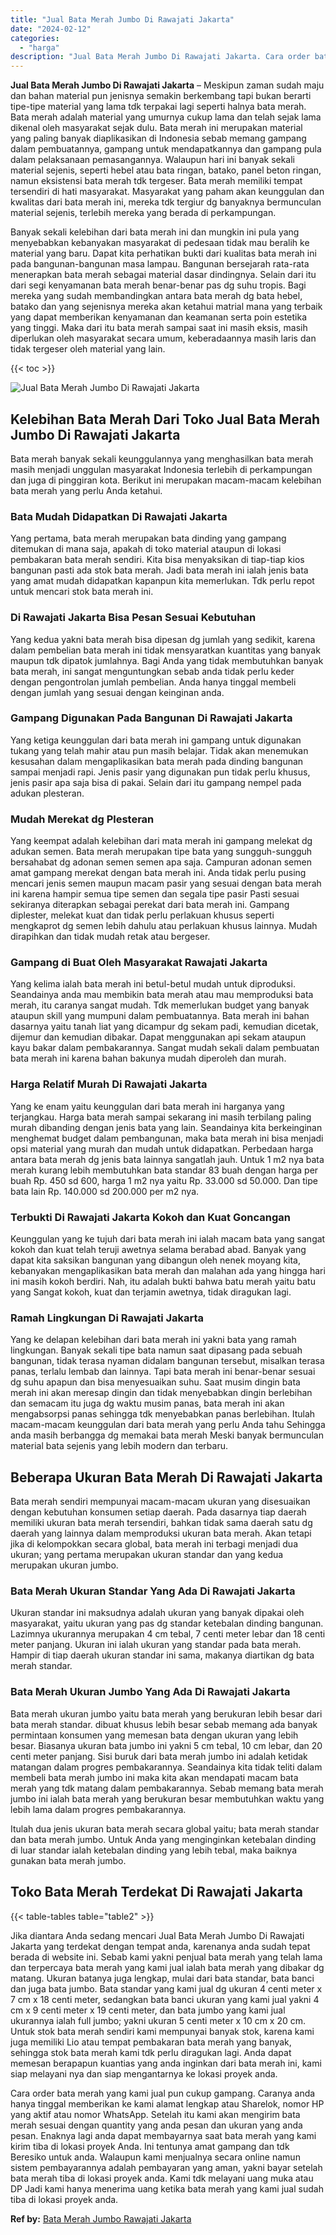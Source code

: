 ```yaml
---
title: "Jual Bata Merah Jumbo Di Rawajati Jakarta"
date: "2024-02-12"
categories: 
  - "harga"
description: "Jual Bata Merah Jumbo Di Rawajati Jakarta. Cara order bata merah yang kami jual pun cukup gampang. Caranya anda hanya tinggal memberikan ke kami alamat lengk..."
---
```


**Jual Bata Merah Jumbo Di Rawajati Jakarta** – Meskipun zaman sudah maju dan bahan material pun jenisnya semakin berkembang tapi bukan berarti tipe-tipe material yang lama tdk terpakai lagi seperti halnya bata merah. Bata merah adalah material yang umurnya cukup lama dan telah sejak lama dikenal oleh masyarakat sejak dulu. Bata merah ini merupakan material yang paling banyak diaplikasikan di Indonesia sebab memang gampang dalam pembuatannya, gampang untuk mendapatkannya dan gampang pula dalam pelaksanaan pemasangannya. Walaupun hari ini banyak sekali material sejenis, seperti hebel atau bata ringan, batako, panel beton ringan, namun eksistensi bata merah tdk tergeser. Bata merah memiliki tempat tersendiri di hati masyarakat. Masyarakat yang paham akan keunggulan dan kwalitas dari bata merah ini, mereka tdk tergiur dg banyaknya bermunculan material sejenis, terlebih mereka yang berada di perkampungan.

Banyak sekali kelebihan dari bata merah ini dan mungkin ini pula yang menyebabkan kebanyakan masyarakat di pedesaan tidak mau beralih ke material yang baru. Dapat kita perhatikan bukti dari kualitas bata merah ini pada bangunan-bangunan masa lampau. Bangunan bersejarah rata-rata menerapkan bata merah sebagai material dasar dindingnya. Selain dari itu dari segi kenyamanan bata merah benar-benar pas dg suhu tropis. Bagi mereka yang sudah membandingkan antara bata merah dg bata hebel, batako dan yang sejenisnya mereka akan ketahui matrial mana yang terbaik yang dapat memberikan kenyamanan dan keamanan serta poin estetika yang tinggi. Maka dari itu bata merah sampai saat ini masih eksis, masih diperlukan oleh masyarakat secara umum, keberadaannya masih laris dan tidak tergeser oleh material yang lain.

{{< toc >}}

![Jual Bata Merah Jumbo Di Rawajati Jakarta](/images/jual-bata-merah-37.png)

## Kelebihan Bata Merah Dari Toko Jual Bata Merah Jumbo Di Rawajati Jakarta

Bata merah banyak sekali keunggulannya yang menghasilkan bata merah masih menjadi unggulan masyarakat Indonesia terlebih di perkampungan dan juga di pinggiran kota. Berikut ini merupakan macam-macam kelebihan bata merah yang perlu Anda ketahui.

### Bata Mudah Didapatkan Di Rawajati Jakarta

Yang pertama, bata merah merupakan bata dinding yang gampang ditemukan di mana saja, apakah di toko material ataupun di lokasi pembakaran bata merah sendiri. Kita bisa menyaksikan di tiap-tiap kios bangunan pasti ada stok bata merah. Jadi bata merah ini ialah jenis bata yang amat mudah didapatkan kapanpun kita memerlukan. Tdk perlu repot untuk mencari stok bata merah ini.

### Di Rawajati Jakarta Bisa Pesan Sesuai Kebutuhan

Yang kedua yakni bata merah bisa dipesan dg jumlah yang sedikit, karena dalam pembelian bata merah ini tidak mensyaratkan kuantitas yang banyak maupun tdk dipatok jumlahnya. Bagi Anda yang tidak membutuhkan banyak bata merah, ini sangat menguntungkan sebab anda tidak perlu keder dengan pengontrolan jumlah pembelian. Anda hanya tinggal membeli dengan jumlah yang sesuai dengan keinginan anda.

### Gampang Digunakan Pada Bangunan Di Rawajati Jakarta

Yang ketiga keunggulan dari bata merah ini gampang untuk digunakan tukang yang telah mahir atau pun masih belajar. Tidak akan menemukan kesusahan dalam mengaplikasikan bata merah pada dinding bangunan sampai menjadi rapi. Jenis pasir yang digunakan pun tidak perlu khusus, jenis pasir apa saja bisa di pakai. Selain dari itu gampang nempel pada adukan plesteran.

### Mudah Merekat dg Plesteran

Yang keempat adalah kelebihan dari mata merah ini gampang melekat dg adukan semen. Bata merah merupakan tipe bata yang sungguh-sungguh bersahabat dg adonan semen semen apa saja. Campuran adonan semen amat gampang merekat dengan bata merah ini. Anda tidak perlu pusing mencari jenis semen maupun macam pasir yang sesuai dengan bata merah ini karena hampir semua tipe semen dan segala tipe pasir Pasti sesuai sekiranya diterapkan sebagai perekat dari bata merah ini. Gampang diplester, melekat kuat dan tidak perlu perlakuan khusus seperti mengkaprot dg semen lebih dahulu atau perlakuan khusus lainnya. Mudah dirapihkan dan tidak mudah retak atau bergeser.

### Gampang di Buat Oleh Masyarakat Rawajati Jakarta

Yang kelima ialah bata merah ini betul-betul mudah untuk diproduksi. Seandainya anda mau membikin bata merah atau mau memproduksi bata merah, itu caranya sangat mudah. Tdk memerlukan budget yang banyak ataupun skill yang mumpuni dalam pembuatannya. Bata merah ini bahan dasarnya yaitu tanah liat yang dicampur dg sekam padi, kemudian dicetak, dijemur dan kemudian dibakar. Dapat menggunakan api sekam ataupun kayu bakar dalam pembakarannya. Sangat mudah sekali dalam pembuatan bata merah ini karena bahan bakunya mudah diperoleh dan murah.

### Harga Relatif Murah Di Rawajati Jakarta

Yang ke enam yaitu keunggulan dari bata merah ini harganya yang terjangkau. Harga bata merah sampai sekarang ini masih terbilang paling murah dibanding dengan jenis bata yang lain. Seandainya kita berkeinginan menghemat budget dalam pembangunan, maka bata merah ini bisa menjadi opsi material yang murah dan mudah untuk didapatkan. Perbedaan harga antara bata merah dg jenis bata lainnya sangatlah jauh. Untuk 1 m2 nya bata merah kurang lebih membutuhkan bata standar 83 buah dengan harga per buah Rp. 450 sd 600, harga 1 m2 nya yaitu Rp. 33.000 sd 50.000. Dan tipe bata lain Rp. 140.000 sd 200.000 per m2 nya.

### Terbukti Di Rawajati Jakarta Kokoh dan Kuat Goncangan

Keunggulan yang ke tujuh dari bata merah ini ialah macam bata yang sangat kokoh dan kuat telah teruji awetnya selama berabad abad. Banyak yang dapat kita saksikan bangunan yang dibangun oleh nenek moyang kita, kebanyakan mengaplikasikan bata merah dan malahan ada yang hingga hari ini masih kokoh berdiri. Nah, itu adalah bukti bahwa batu merah yaitu batu yang Sangat kokoh, kuat dan terjamin awetnya, tidak diragukan lagi.

### Ramah Lingkungan Di Rawajati Jakarta

Yang ke delapan kelebihan dari bata merah ini yakni bata yang ramah lingkungan. Banyak sekali tipe bata namun saat dipasang pada sebuah bangunan, tidak terasa nyaman didalam bangunan tersebut, misalkan terasa panas, terlalu lembab dan lainnya. Tapi bata merah ini benar-benar sesuai dg suhu apapun dan bisa menyesuaikan suhu. Saat musim dingin bata merah ini akan meresap dingin dan tidak menyebabkan dingin berlebihan dan semacam itu juga dg waktu musim panas, bata merah ini akan mengabsorpsi panas sehingga tdk menyebabkan panas berlebihan. Itulah macam-macam keunggulan dari bata merah yang perlu Anda tahu Sehingga anda masih berbangga dg memakai bata merah Meski banyak bermunculan material bata sejenis yang lebih modern dan terbaru.

## Beberapa Ukuran Bata Merah Di Rawajati Jakarta

Bata merah sendiri mempunyai macam-macam ukuran yang disesuaikan dengan kebutuhan konsumen setiap daerah. Pada dasarnya tiap daerah memiliki ukuran bata merah tersendiri, bahkan tidak sama daerah satu dg daerah yang lainnya dalam memproduksi ukuran bata merah. Akan tetapi jika di kelompokkan secara global, bata merah ini terbagi menjadi dua ukuran; yang pertama merupakan ukuran standar dan yang kedua merupakan ukuran jumbo.

### Bata Merah Ukuran Standar Yang Ada Di Rawajati Jakarta

Ukuran standar ini maksudnya adalah ukuran yang banyak dipakai oleh masyarakat, yaitu ukuran yang pas dg standar ketebalan dinding bangunan. Lazimnya ukurannya merupakan 4 cm tebal, 7 centi meter lebar dan 18 centi meter panjang. Ukuran ini ialah ukuran yang standar pada bata merah. Hampir di tiap daerah ukuran standar ini sama, makanya diartikan dg bata merah standar.

### Bata Merah Ukuran Jumbo Yang Ada Di Rawajati Jakarta

Bata merah ukuran jumbo yaitu bata merah yang berukuran lebih besar dari bata merah standar. dibuat khusus lebih besar sebab memang ada banyak permintaan konsumen yang memesan bata dengan ukuran yang lebih besar. Biasanya ukuran bata jumbo ini yakni 5 cm tebal, 10 cm lebar, dan 20 centi meter panjang. Sisi buruk dari bata merah jumbo ini adalah ketidak matangan dalam progres pembakarannya. Seandainya kita tidak teliti dalam membeli bata merah jumbo ini maka kita akan mendapati macam bata merah yang tdk matang dalam pembakarannya. Sebab memang bata merah jumbo ini ialah bata merah yang berukuran besar membutuhkan waktu yang lebih lama dalam progres pembakarannya.

Itulah dua jenis ukuran bata merah secara global yaitu; bata merah standar dan bata merah jumbo. Untuk Anda yang menginginkan ketebalan dinding di luar standar ialah ketebalan dinding yang lebih tebal, maka baiknya gunakan bata merah jumbo.

## Toko Bata Merah Terdekat Di Rawajati Jakarta

{{< table-tables table="table2" >}}

Jika diantara Anda sedang mencari Jual Bata Merah Jumbo Di Rawajati Jakarta yang terdekat dengan tempat anda, karenanya anda sudah tepat berada di website ini. Sebab kami yakni penjual bata merah yang telah lama dan terpercaya bata merah yang kami jual ialah bata merah yang dibakar dg matang. Ukuran batanya juga lengkap, mulai dari bata standar, bata banci dan juga bata jumbo. Bata standar yang kami jual dg ukuran 4 centi meter x 7 cm x 18 centi meter, sedangkan bata banci ukuran yang kami jual yakni 4 cm x 9 centi meter x 19 centi meter, dan bata jumbo yang kami jual ukurannya ialah full jumbo; yakni ukuran 5 centi meter x 10 cm x 20 cm. Untuk stok bata merah sendiri kami mempunyai banyak stok, karena kami juga memiliki Lio atau tempat pembakaran bata merah yang banyak, sehingga stok bata merah kami tdk perlu diragukan lagi. Anda dapat memesan berapapun kuantias yang anda inginkan dari bata merah ini, kami siap melayani nya dan siap mengantarnya ke lokasi proyek anda.

Cara order bata merah yang kami jual pun cukup gampang. Caranya anda hanya tinggal memberikan ke kami alamat lengkap atau Sharelok, nomor HP yang aktif atau nomor WhatsApp. Setelah itu kami akan mengirim bata merah sesuai dengan quantity yang anda pesan dan ukuran yang anda pesan. Enaknya lagi anda dapat membayarnya saat bata merah yang kami kirim tiba di lokasi proyek Anda. Ini tentunya amat gampang dan tdk Beresiko untuk anda. Walaupun kami menjualnya secara online namun sistem pembayarannya adalah pembayaran yang aman, yakni bayar setelah bata merah tiba di lokasi proyek anda. Kami tdk melayani uang muka atau DP Jadi kami hanya menerima uang ketika bata merah yang kami jual sudah tiba di lokasi proyek anda.

**Ref by:** [Bata Merah Jumbo Rawajati Jakarta](https://id.wikipedia.org/wiki/Bata)
